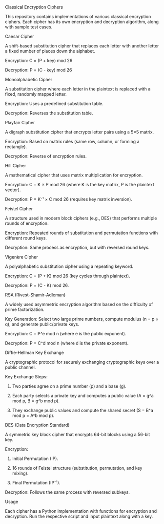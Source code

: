 Classical Encryption Ciphers

This repository contains implementations of various classical encryption ciphers. Each cipher has its own encryption and decryption algorithm, along with sample test cases.

Caesar Cipher

A shift-based substitution cipher that replaces each letter with another letter a fixed number of places down the alphabet.

Encryption: C = (P + key) mod 26

Decryption: P = (C - key) mod 26


Monoalphabetic Cipher

A substitution cipher where each letter in the plaintext is replaced with a fixed, randomly mapped letter.

Encryption: Uses a predefined substitution table.

Decryption: Reverses the substitution table.


Playfair Cipher

A digraph substitution cipher that encrypts letter pairs using a 5×5 matrix.

Encryption: Based on matrix rules (same row, column, or forming a rectangle).

Decryption: Reverse of encryption rules.


Hill Cipher

A mathematical cipher that uses matrix multiplication for encryption.

Encryption: C = K × P mod 26 (where K is the key matrix, P is the plaintext vector).

Decryption: P = K⁻¹ × C mod 26 (requires key matrix inversion).


Feistel Cipher

A structure used in modern block ciphers (e.g., DES) that performs multiple rounds of encryption.

Encryption: Repeated rounds of substitution and permutation functions with different round keys.

Decryption: Same process as encryption, but with reversed round keys.


Vigenère Cipher

A polyalphabetic substitution cipher using a repeating keyword.

Encryption: C = (P + K) mod 26 (key cycles through plaintext).

Decryption: P = (C - K) mod 26.


RSA (Rivest-Shamir-Adleman)

A widely used asymmetric encryption algorithm based on the difficulty of prime factorization.

Key Generation: Select two large prime numbers, compute modulus (n = p × q), and generate public/private keys.

Encryption: C = P^e mod n (where e is the public exponent).

Decryption: P = C^d mod n (where d is the private exponent).


Diffie-Hellman Key Exchange

A cryptographic protocol for securely exchanging cryptographic keys over a public channel.

Key Exchange Steps:

1. Two parties agree on a prime number (p) and a base (g).


2. Each party selects a private key and computes a public value (A = g^a mod p, B = g^b mod p).


3. They exchange public values and compute the shared secret (S = B^a mod p = A^b mod p).




DES (Data Encryption Standard)

A symmetric key block cipher that encrypts 64-bit blocks using a 56-bit key.

Encryption:

1. Initial Permutation (IP).


2. 16 rounds of Feistel structure (substitution, permutation, and key mixing).


3. Final Permutation (IP⁻¹).



Decryption: Follows the same process with reversed subkeys.


Usage

Each cipher has a Python implementation with functions for encryption and decryption. Run the respective script and input plaintext along with a key.



